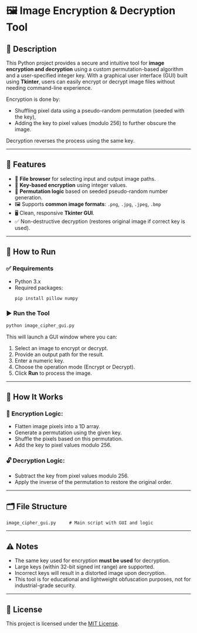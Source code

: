 # 🖼️ Image Encryption & Decryption Tool

## 🔐 Description

This Python project provides a secure and intuitive tool for **image encryption and decryption** using a custom permutation-based algorithm and a user-specified integer key. With a graphical user interface (GUI) built using **Tkinter**, users can easily encrypt or decrypt image files without needing command-line experience.

Encryption is done by:
- Shuffling pixel data using a pseudo-random permutation (seeded with the key),
- Adding the key to pixel values (modulo 256) to further obscure the image.

Decryption reverses the process using the same key.

---

## 🧰 Features

- 📁 **File browser** for selecting input and output image paths.
- 🔑 **Key-based encryption** using integer values.
- 🔄 **Permutation logic** based on seeded pseudo-random number generation.
- 🖼️ Supports **common image formats**: `.png`, `.jpg`, `.jpeg`, `.bmp`
- 🖥️ Clean, responsive **Tkinter GUI**.
- ✅ Non-destructive decryption (restores original image if correct key is used).

---

## 🚀 How to Run

### ✅ Requirements

- Python 3.x
- Required packages:
  ```bash
  pip install pillow numpy
  ```

### ▶️ Run the Tool

```bash
python image_cipher_gui.py
```

This will launch a GUI window where you can:
1. Select an image to encrypt or decrypt.
2. Provide an output path for the result.
3. Enter a numeric key.
4. Choose the operation mode (Encrypt or Decrypt).
5. Click **Run** to process the image.

---

## 🧪 How It Works

### 🔐 Encryption Logic:
- Flatten image pixels into a 1D array.
- Generate a permutation using the given key.
- Shuffle the pixels based on this permutation.
- Add the key to pixel values modulo 256.

### 🔓 Decryption Logic:
- Subtract the key from pixel values modulo 256.
- Apply the inverse of the permutation to restore the original order.

---

## 🗂️ File Structure

```
image_cipher_gui.py     # Main script with GUI and logic
```

---

## ⚠️ Notes

- The same key used for encryption **must be used** for decryption.
- Large keys (within 32-bit signed int range) are supported.
- Incorrect keys will result in a distorted image upon decryption.
- This tool is for educational and lightweight obfuscation purposes, not for industrial-grade security.

---

## 📃 License

This project is licensed under the [MIT License](LICENSE).

